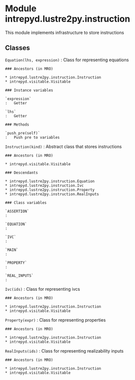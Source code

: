 Module intrepyd.lustre2py.instruction
=====================================
This module implements infrastructure to store instructions

Classes
-------

`Equation(lhs, expression)`
:   Class for representing equations

    ### Ancestors (in MRO)

    * intrepyd.lustre2py.instruction.Instruction
    * intrepyd.visitable.Visitable

    ### Instance variables

    `expression`
    :   Getter

    `lhs`
    :   Getter

    ### Methods

    `push_pre(self)`
    :   Push pre to variables

`Instruction(kind)`
:   Abstract class that stores instructions

    ### Ancestors (in MRO)

    * intrepyd.visitable.Visitable

    ### Descendants

    * intrepyd.lustre2py.instruction.Equation
    * intrepyd.lustre2py.instruction.Ivc
    * intrepyd.lustre2py.instruction.Property
    * intrepyd.lustre2py.instruction.RealInputs

    ### Class variables

    `ASSERTION`
    :

    `EQUATION`
    :

    `IVC`
    :

    `MAIN`
    :

    `PROPERTY`
    :

    `REAL_INPUTS`
    :

`Ivc(ids)`
:   Class for representing ivcs

    ### Ancestors (in MRO)

    * intrepyd.lustre2py.instruction.Instruction
    * intrepyd.visitable.Visitable

`Property(expr)`
:   Class for representing properties

    ### Ancestors (in MRO)

    * intrepyd.lustre2py.instruction.Instruction
    * intrepyd.visitable.Visitable

`RealInputs(ids)`
:   Class for representing realizability inputs

    ### Ancestors (in MRO)

    * intrepyd.lustre2py.instruction.Instruction
    * intrepyd.visitable.Visitable